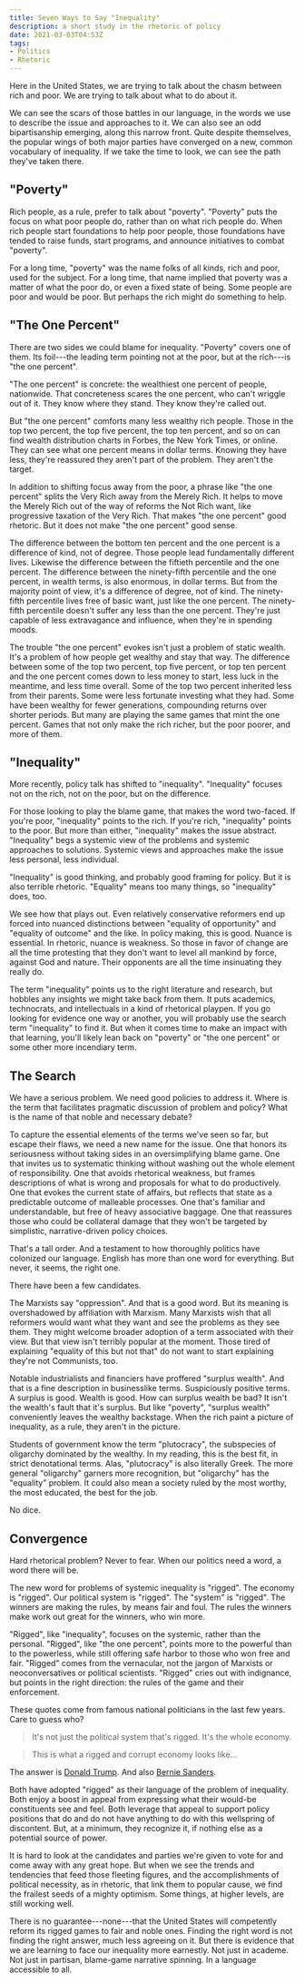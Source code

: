 ```yaml
---
title: Seven Ways to Say "Inequality"
description: a short study in the rhetoric of policy
date: 2021-03-03T04:53Z
tags:
- Politics
- Rhetoric
---
```


Here in the United States, we are trying to talk about the chasm between rich and poor.  We are trying to talk about what to do about it.

We can see the scars of those battles in our language, in the words we use to describe the issue and approaches to it.  We can also see an odd bipartisanship emerging, along this narrow front.  Quite despite themselves, the popular wings of both major parties have converged on a new, common vocabulary of inequality.  If we take the time to look, we can see the path they've taken there.

## "Poverty"

Rich people, as a rule, prefer to talk about "poverty".  "Poverty" puts the focus on what poor people do, rather than on what rich people do.  When rich people start foundations to help poor people, those foundations have tended to raise funds, start programs, and announce initiatives to combat "poverty".

For a long time, "poverty" was the name folks of all kinds, rich and poor, used for the subject.  For a long time, that name implied that poverty was a matter of what the poor do, or even a fixed state of being.  Some people are poor and would be poor.  But perhaps the rich might do something to help.

## "The One Percent"

There are two sides we could blame for inequality.  "Poverty" covers one of them.  Its foil---the leading term pointing not at the poor, but at the rich---is "the one percent".

"The one percent" is concrete: the wealthiest one percent of people, nationwide.  That concreteness scares the one percent, who can't wriggle out of it.  They know where they stand.  They know they're called out.

But "the one percent" comforts many less wealthy rich people.  Those in the top two percent, the top five percent, the top ten percent, and so on can find wealth distribution charts in Forbes, the New York Times, or online.  They can see what one percent means in dollar terms.  Knowing they have less, they're reassured they aren't part of the problem.  They aren't the target.

In addition to shifting focus away from the poor, a phrase like "the one percent" splits the Very Rich away from the Merely Rich.  It helps to move the Merely Rich out of the way of reforms the Not Rich want, like progressive taxation of the Very Rich.  That makes "the one percent" good rhetoric.  But it does not make "the one percent" good sense.

The difference between the bottom ten percent and the one percent is a difference of kind, not of degree.  Those people lead fundamentally different lives.  Likewise the difference between the fiftieth percentile and the one percent.  The difference between the ninety-fifth percentile and the one percent, in wealth terms, is also enormous, in dollar terms.  But from the majority point of view, it's a difference of degree, not of kind.  The ninety-fifth percentile lives free of basic want, just like the one percent.  The ninety-fifth percentile doesn't suffer any less than the one percent.  They're just capable of less extravagance and influence, when they're in spending moods.

The trouble "the one percent" evokes isn't just a problem of static wealth.  It's a problem of how people get wealthy and stay that way.  The difference between some of the top two percent, top five percent, or top ten percent and the one percent comes down to less money to start, less luck in the meantime, and less time overall.  Some of the top two percent inherited less from their parents.  Some were less fortunate investing what they had.  Some have been wealthy for fewer generations, compounding returns over shorter periods.  But many are playing the same games that mint the one percent.  Games that not only make the rich richer, but the poor poorer, and more of them.

## "Inequality"

More recently, policy talk has shifted to "inequality".  "Inequality" focuses not on the rich, not on the poor, but on the difference.

For those looking to play the blame game, that makes the word two-faced.  If you're poor, "inequality" points to the rich.  If you're rich, "inequality" points to the poor.  But more than either, "inequality" makes the issue abstract.  "Inequality" begs a systemic view of the problems and systemic approaches to solutions.  Systemic views and approaches make the issue less personal, less individual.

"Inequality" is good thinking, and probably good framing for policy.  But it is also terrible rhetoric.  "Equality" means too many things, so "inequality" does, too.

We see how that plays out.  Even relatively conservative reformers end up forced into nuanced distinctions between "equality of opportunity" and "equality of outcome" and the like.  In policy making, this is good.  Nuance is essential.  In rhetoric, nuance is weakness.  So those in favor of change are all the time protesting that they don't want to level all mankind by force, against God and nature.  Their opponents are all the time insinuating they really do.

The term "inequality" points us to the right literature and research, but hobbles any insights we might take back from them.  It puts academics, technocrats, and intellectuals in a kind of rhetorical playpen.  If you go looking for evidence one way or another, you will probably use the search term "inequality" to find it.  But when it comes time to make an impact with that learning, you'll likely lean back on "poverty" or "the one percent" or some other more incendiary term.

## The Search

We have a serious problem.  We need good policies to address it.  Where is the term that facilitates pragmatic discussion of problem and policy?  What is the name of that noble and necessary debate?

To capture the essential elements of the terms we've seen so far, but escape their flaws, we need a new name for the issue.  One that honors its seriousness without taking sides in an oversimplifying blame game.  One that invites us to systematic thinking without washing out the whole element of responsibility.  One that avoids rhetorical weakness, but frames descriptions of what is wrong and proposals for what to do productively.  One that evokes the current state of affairs, but reflects that state as a predictable outcome of malleable processes.  One that's familiar and understandable, but free of heavy associative baggage.  One that reassures those who could be collateral damage that they won't be targeted by simplistic, narrative-driven policy choices.

That's a tall order.  And a testament to how thoroughly politics have colonized our language.  English has more than one word for everything.  But never, it seems, the right one.

There have been a few candidates.

The Marxists say "oppression".  And that is a good word.  But its meaning is overshadowed by affiliation with Marxism.  Many Marxists wish that all reformers would want what they want and see the problems as they see them.  They might welcome broader adoption of a term associated with their view.  But that view isn't terribly popular at the moment.  Those tired of explaining "equality of this but not that" do not want to start explaining they're not Communists, too.

Notable industrialists and financiers have proffered "surplus wealth".  And that is a fine description in businesslike terms.  Suspiciously positive terms.  A surplus is good.  Wealth is good.  How can surplus wealth be bad?  It isn't the wealth's fault that it's surplus.  But like "poverty", "surplus wealth" conveniently leaves the wealthy backstage.  When the rich paint a picture of inequality, as a rule, they aren't in the picture.

Students of government know the term "plutocracy", the subspecies of oligarchy dominated by the wealthy.  In my reading, this is the best fit, in strict denotational terms.  Alas, "plutocracy" is also literally Greek.  The more general "oligarchy" garners more recognition, but "oligarchy" has the "equality" problem.  It could also mean a society ruled by the most worthy, the most educated, the best for the job.

No dice.

## Convergence

Hard rhetorical problem?  Never to fear.  When our politics need a word, a word there will be.

The new word for problems of systemic inequality is "rigged".  The economy is "rigged".  Our political system is "rigged".  The "system" is "rigged".  The winners are making the rules, by means fair and foul.  The rules the winners make work out great for the winners, who win more.

"Rigged", like "inequality", focuses on the systemic, rather than the personal.  "Rigged", like "the one percent", points more to the powerful than to the powerless, while still offering safe harbor to those who won free and fair.  "Rigged" comes from the vernacular, not the jargon of Marxists or neoconversatives or political scientists.  "Rigged" cries out with indignance, but points in the right direction: the rules of the game and their enforcement.

These quotes come from famous national politicians in the last few years.  Care to guess who?

> It's not just the political system that's rigged.  It's the whole economy.

> This is what a rigged and corrupt economy looks like...

The answer is [Donald Trump](https://money.cnn.com/2016/06/22/news/economy/donald-trump-rigged-economy/).  And also [Bernie Sanders](https://twitter.com/BernieSanders/status/1258781182109548544).

Both have adopted "rigged" as their language of the problem of inequality.  Both enjoy a boost in appeal from expressing what their would-be constituents see and feel.  Both leverage that appeal to support policy positions that do and do not have anything to do with this wellspring of discontent.  But, at a minimum, they recognize it, if nothing else as a potential source of power.

It is hard to look at the candidates and parties we're given to vote for and come away with any great hope.  But when we see the trends and tendencies that feed those fleeting figures, and the accomplishments of political necessity, as in rhetoric, that link them to popular cause, we find the frailest seeds of a mighty optimism.  Some things, at higher levels, are still working well.

There is no guarantee---none---that the United States will competently reform its rigged games to fair and noble ones.  Finding the right word is not finding the right answer, much less agreeing on it.  But there is evidence that we are learning to face our inequality more earnestly.  Not just in academe.  Not just in partisan, blame-game narrative spinning.  In a language accessible to all.
